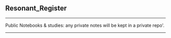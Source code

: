 ## Resonant_Register
********************
Public Notebooks &amp; studies: any private notes will be kept in a private repo'.
********************
